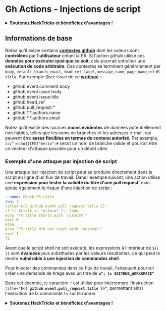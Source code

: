 # Gh Actions - Injections de script

<details>

<summary><strong>Soutenez HackTricks et bénéficiez d'avantages !</strong></summary>

* Si vous souhaitez voir votre **entreprise annoncée dans HackTricks** ou si vous souhaitez accéder à la **dernière version de PEASS ou télécharger HackTricks en PDF**, consultez les [**PLANS D'ABONNEMENT**](https://github.com/sponsors/carlospolop) !
* Obtenez le [**swag officiel PEASS & HackTricks**](https://peass.creator-spring.com)
* Découvrez [**The PEASS Family**](https://opensea.io/collection/the-peass-family), notre collection exclusive de [**NFTs**](https://opensea.io/collection/the-peass-family)
* **Rejoignez le** 💬 [**groupe Discord**](https://discord.gg/hRep4RUj7f) ou le [**groupe Telegram**](https://t.me/peass) ou **suivez** moi sur **Twitter** 🐦 [**@carlospolopm**](https://twitter.com/carlospolopm)**.**
* **Partagez vos astuces de piratage en soumettant des PR aux** [**HackTricks**](https://github.com/carlospolop/hacktricks) et [**HackTricks Cloud**](https://github.com/carlospolop/hacktricks-cloud) dépôts github.

</details>

## Informations de base

Notez qu'il existe certains [**contextes github**](https://docs.github.com/en/actions/reference/context-and-expression-syntax-for-github-actions#github-context) dont les valeurs sont **contrôlées** par l'**utilisateur** créant la PR. Si l'action github utilise ces **données pour exécuter quoi que ce soit**, cela pourrait entraîner une **exécution de code arbitraire**. Ces contextes se terminent généralement par `body`, `default_branch`, `email`, `head_ref`, `label`, `message`, `name`, `page_name`,`ref` et `title`. Par exemple (liste issue de ce [**writeup**](https://medium.com/tinder/exploiting-github-actions-on-open-source-projects-5d93936d189f)) :

* github.event.comment.body
* github.event.issue.body
* github.event.issue.title
* github.head\_ref
* github.pull\_request.\*
* github.\*.\*.authors.name
* github.\*.\*.authors.email

Notez qu'il existe des sources **moins évidentes** de données potentiellement non fiables, telles que les noms de branches et les adresses e-mail, qui peuvent être **assez flexibles en termes de contenu autorisé**. Par exemple, `zzz";echo${IFS}"hello";#` serait un nom de branche valide et pourrait être un vecteur d'attaque possible pour un dépôt cible.

### Exemple d'une attaque par injection de script <a href="#example-of-a-script-injection-attack" id="example-of-a-script-injection-attack"></a>

Une attaque par injection de script peut se produire directement dans le script en ligne d'un flux de travail. Dans l'exemple suivant, une action utilise une **expression pour tester la validité du titre d'une pull request**, mais ajoute également le risque d'une injection de script :
```yaml
- name: Check PR title
run: |
title="${{ github.event.pull_request.title }}"
if [[ $title =~ ^octocat ]]; then
echo "PR title starts with 'octocat'"
exit 0
else
echo "PR title did not start with 'octocat'"
exit 1
fi
```
Avant que le script shell ne soit exécuté, les expressions à l'intérieur de `${{ }}` sont **évaluées** puis substituées par les valeurs résultantes, ce qui peut le rendre **vulnérable à une injection de commandes shell**.

Pour injecter des commandes dans ce flux de travail, l'attaquant pourrait créer une demande de tirage avec un titre de **`a"; ls $GITHUB_WORKSPACE"`**

Dans cet exemple, le caractère **`"`** est utilisé pour interrompre l'instruction `title=`**`"${{ github.event.pull_request.title }}"`**, permettant ainsi l'exécution de la commande `ls` sur le runner.

<details>

<summary><strong>Soutenez HackTricks et bénéficiez d'avantages !</strong></summary>

* Si vous souhaitez voir votre **entreprise annoncée dans HackTricks** ou si vous souhaitez accéder à la **dernière version de PEASS ou télécharger HackTricks en PDF**, consultez les [**PLANS D'ABONNEMENT**](https://github.com/sponsors/carlospolop) !
* Obtenez le [**swag officiel PEASS & HackTricks**](https://peass.creator-spring.com)
* Découvrez [**The PEASS Family**](https://opensea.io/collection/the-peass-family), notre collection exclusive de [**NFTs**](https://opensea.io/collection/the-peass-family)
* **Rejoignez le** 💬 [**groupe Discord**](https://discord.gg/hRep4RUj7f) ou le [**groupe Telegram**](https://t.me/peass) ou **suivez** moi sur **Twitter** 🐦 [**@carlospolopm**](https://twitter.com/carlospolopm)**.**
* **Partagez vos astuces de piratage en soumettant des PR aux** [**HackTricks**](https://github.com/carlospolop/hacktricks) et [**HackTricks Cloud**](https://github.com/carlospolop/hacktricks-cloud) github repos.

</details>
